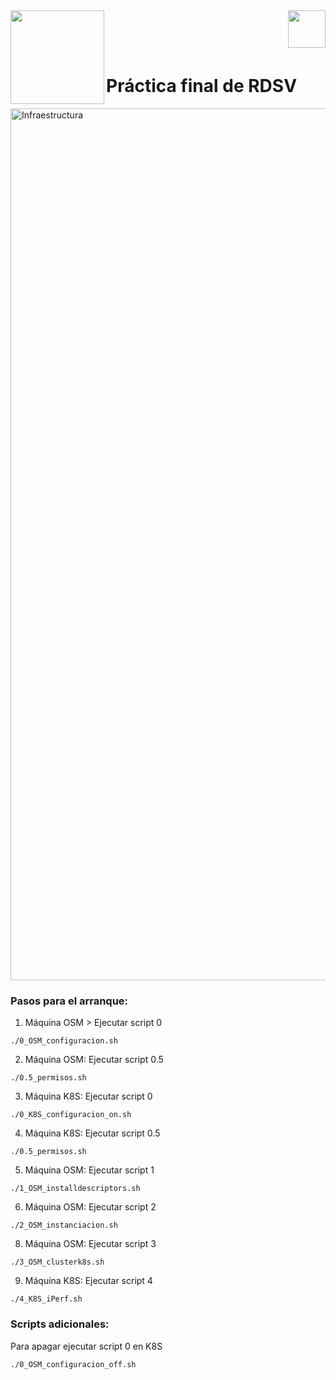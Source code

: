 <img  align="left" width="150" style="float: left;" src="https://www.upm.es/sfs/Rectorado/Gabinete%20del%20Rector/Logos/UPM/CEI/LOGOTIPO%20leyenda%20color%20JPG%20p.png">
<img  align="right" width="60" style="float: right;" src="http://www.dit.upm.es/figures/logos/ditupm-big.gif">

<br/><br/><br/>

# Práctica final de RDSV

<img width="1395" alt="Infraestructura" src="https://user-images.githubusercontent.com/105986456/216118337-e11710e1-2a81-46bf-8f75-eb3921a15caf.png">

### Pasos para el arranque:
1. Máquina OSM > Ejecutar script 0
```
./0_OSM_configuracion.sh
```
2. Máquina OSM: Ejecutar script 0.5
```
./0.5_permisos.sh
```
3. Máquina K8S: Ejecutar script 0
```
./0_K8S_configuracion_on.sh
```
4. Máquina K8S: Ejecutar script 0.5
```
./0.5_permisos.sh
```
5. Máquina OSM: Ejecutar script 1 
```
./1_OSM_installdescriptors.sh
```
6. Máquina OSM: Ejecutar script 2
```
./2_OSM_instanciacion.sh
```
8. Máquina OSM: Ejecutar script 3 
```
./3_OSM_clusterk8s.sh
```
9. Máquina K8S: Ejecutar script 4
```
./4_K8S_iPerf.sh
```

### Scripts adicionales:

Para apagar ejecutar script 0 en K8S
```
./0_OSM_configuracion_off.sh
```
